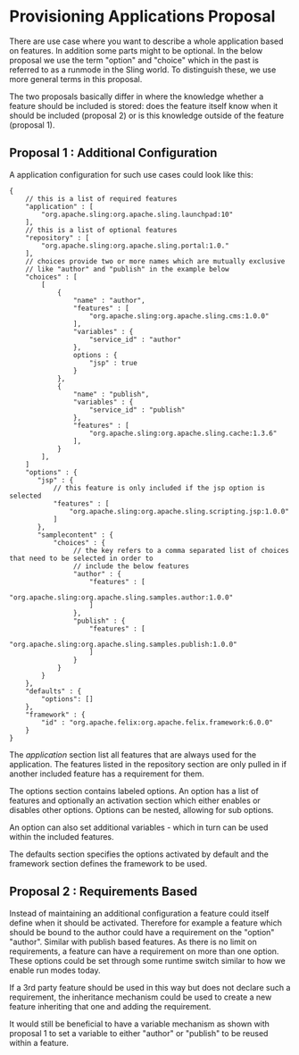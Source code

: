 # Provisioning Applications Proposal

There are use case where you want to describe a whole application based on features. In addition some parts might to be optional. In the below proposal we use the term "option" and "choice" which in the past is referred to as a runmode in the Sling world. To distinguish these, we use more general terms in this proposal.

The two proposals basically differ in where the knowledge whether a feature should be included is stored: does the feature itself know when it should be included (proposal 2) or is this knowledge outside of the feature (proposal 1).

## Proposal 1 : Additional Configuration

A application configuration for such use cases could look like this:

    {
        // this is a list of required features
        "application" : [
            "org.apache.sling:org.apache.sling.launchpad:10"
        ],
        // this is a list of optional features
        "repository" : [
            "org.apache.sling:org.apache.sling.portal:1.0."
        ],
        // choices provide two or more names which are mutually exclusive
        // like "author" and "publish" in the example below
        "choices" : [
            [                 
                {
                    "name" : "author",
                    "features" : [
                        "org.apache.sling:org.apache.sling.cms:1.0.0"                                    
                    ],
                    "variables" : {
                        "service_id" : "author"
                    },
                    options : {
                        "jsp" : true
                    }
                },
                {
                    "name" : "publish",
                    "variables" : {
                        "service_id" : "publish"
                    },
                    "features" : [
                        "org.apache.sling:org.apache.sling.cache:1.3.6"                                    
                    ],
                }
            ],
        ]
        "options" : {
           "jsp" : {
               // this feature is only included if the jsp option is selected
               "features" : [
                   "org.apache.sling:org.apache.sling.scripting.jsp:1.0.0"                   
               ]
           },
           "samplecontent" : {
               "choices" : {
                    // the key refers to a comma separated list of choices that need to be selected in order to
                    // include the below features
                    "author" : {
                        "features" : [
                            "org.apache.sling:org.apache.sling.samples.author:1.0.0"
                        ]
                    },
                    "publish" : {
                        "features" : [
                            "org.apache.sling:org.apache.sling.samples.publish:1.0.0"
                        ]
                    }
                }
            }
        },
        "defaults" : {
            "options": []
        },
        "framework" : {
            "id" : "org.apache.felix:org.apache.felix.framework:6.0.0"
        }
    }

The *application* section list all features that are always used for the application. The features listed in the repository section are only pulled in if another included feature has a requirement for them.

The options section contains labeled options. An option has a list of features and optionally an activation section which either enables or disables other options. Options can be nested, allowing for sub options.

An option can also set additional variables - which in turn can be used within the included features.

The defaults section specifies the options activated by default and the framework section defines the framework to be used.

## Proposal 2 : Requirements Based

Instead of maintaining an additional configuration a feature could itself define when it should be activated. Therefore for example a feature which should be bound to the author could have a requirement on the "option" "author". Similar with publish based features. As there is no limit on requirements, a feature can have a requirement on more than one option. These options could be set through some runtime switch similar to how we enable run modes today.

If a 3rd party feature should be used in this way but does not declare such a requirement, the inheritance mechanism could be used to create a new feature inheriting that one and adding the requirement.

It would still be beneficial to have a variable mechanism as shown with proposal 1 to set a variable to either "author" or "publish" to be reused within a feature.
